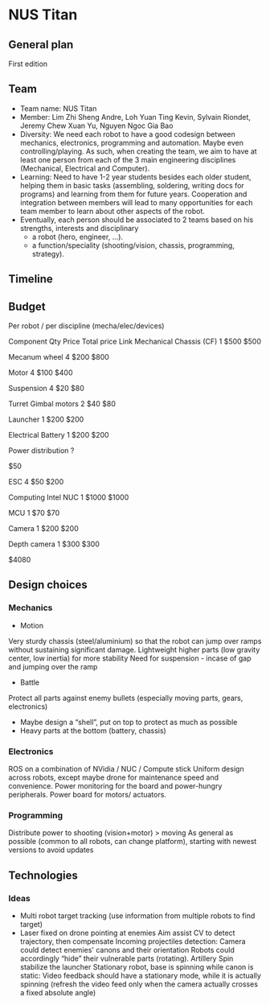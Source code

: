 # NUS Titan
## General plan
First edition

## Team 
- Team name: NUS Titan
- Member: Lim Zhi Sheng Andre, Loh Yuan Ting Kevin, Sylvain Riondet, Jeremy Chew Xuan Yu, Nguyen Ngoc Gia Bao
- Diversity: We need each robot to have a good codesign between mechanics, electronics, programming and automation. Maybe even controlling/playing. As such, when creating the team, we aim to have at least one person from each of the 3 main engineering disciplines (Mechanical, Electrical and Computer).
- Learning: Need to have 1-2 year students besides each older student, helping them in basic tasks (assembling, soldering, writing docs for programs) and learning from them for future years. Cooperation and integration between members will lead to many opportunities for each team member to learn about other aspects of the robot.
- Eventually, each person should be associated to 2 teams based on his strengths, interests and disciplinary
  - a robot (hero, engineer, ...).
  - a function/speciality (shooting/vision, chassis, programming, strategy).

## Timeline

## Budget
Per robot / per discipline (mecha/elec/devices)


Component
Qty
Price
Total price
Link
Mechanical
Chassis (CF)
1
$500
$500


Mecanum wheel
4
$200
$800


Motor
4
$100
$400


Suspension
4
$20
$80


Turret
Gimbal motors
2
$40
$80


Launcher
1
$200
$200


Electrical
Battery
1
$200
$200


Power distribution
?


$50


ESC
4
$50
$200


Computing
Intel NUC
1
$1000
$1000


MCU
1
$70
$70


Camera
1
$200
$200


Depth camera
1
$300
$300








$4080




## Design choices
### Mechanics
- Motion

Very sturdy chassis (steel/aluminium) so that the robot can jump over ramps without sustaining significant damage.
Lightweight higher parts (low gravity center, low inertia) for more stability
Need for suspension - incase of gap and jumping over the ramp
- Battle

Protect all parts against enemy bullets (especially moving parts, gears, electronics)
  - Maybe design a “shell”, put on top to protect as much as possible
  - Heavy parts at the bottom (battery, chassis)

### Electronics
ROS on a combination of NVidia / NUC / Compute stick
Uniform design across robots, except maybe drone for maintenance speed and convenience. 
Power monitoring for the board and power-hungry peripherals.
Power board for motors/ actuators.

### Programming
Distribute power to shooting (vision+motor) > moving 
As general as possible (common to all robots, can change platform), starting with newest versions to avoid updates

## Technologies

### Ideas

- Multi robot target tracking (use information from multiple robots to find target)
- Laser fixed on drone pointing at enemies 
Aim assist
CV to detect trajectory, then compensate
Incoming projectiles detection:
Camera could detect enemies' canons and their orientation
Robots could accordingly “hide” their vulnerable parts (rotating).
Artillery
Spin stabilize the launcher
Stationary robot, base is spinning while canon is static:
Video feedback should have a stationary mode, while it is actually spinning (refresh the video feed only when the camera actually crosses a fixed absolute angle)
